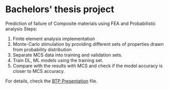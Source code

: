 # Bachelors' thesis project
Prediction of failure of Composite materials using FEA and Probabilistic analysis
Steps:
1. Finite element analysis implementation
2. Monte-Carlo stimulation by providing different sets of properties drawn from probability distribution
3. Separate MCS data into training and validation sets.
3. Train DL, ML models using the training set.
4. Compare with the results with MCS and check if the model accuracy is closer to MCS accuracy.


For details, check the [BTP Presentation](https://github.com/adsk2050/btp-iitg/blob/master/BTP%20Presentation.pdf) file.
